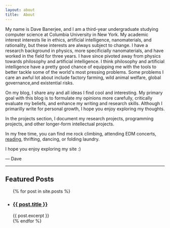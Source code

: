 ```yaml
---
layout: about
title:  About
---
```


My name is Dave Banerjee, and I am a third-year undergraduate studying computer science at Columbia University in New York. My academic interest interests lie in ethics, artificial intelligence, nanomaterials, and rationality, but these interests are always subject to change. I have a research background in physics, more specificially nanomaterials, and have worked in the field for three years. I have since pivoted away from physics towards philosophy and artificial intelligence. I think philosophy and artificial intelligence have a pretty good chance of equipping me with the tools to better tackle some of the world's most pressing problems. Some problems I care an awful lot about include factory farming, wild animal welfare, global governance,and existential risks.

On my blog, I share any and all ideas I find cool and interesting. My primary goal with this blog is to formulate my opinions more carefully, critically evaluate my beliefs, and enhance my writing and research skills. Although I primarilly write for personal growth, I hope you enjoy exploring my thoughts.

In the projects section, I document my research projects, programming projects, and other longer-form intellectual projects.

In my free time, you can find me rock climbing, attending EDM concerts, [reading](https://www.goodreads.com/user/show/136154707-dave-banerjee), thrifting, dancing, or folding laundry.

I hope you enjoy exploring my site :)

— Dave

---

<h2>Featured Posts</h2>

<ul>
  {% for post in site.posts %}
    <li>
      <h3><a href="{{ post.url }}">{{ post.title }}</a></h3>
      {{ post.excerpt }}
    </li>
  {% endfor %}
</ul>